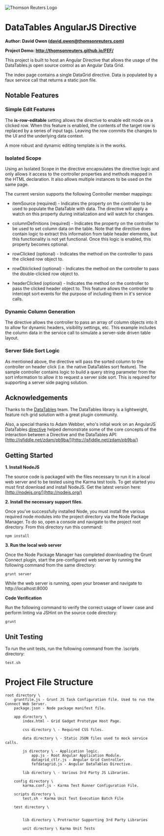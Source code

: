 ![Thomson Reuters Logo](http://cdn1.im.thomsonreuters.com/wp-content/themes/Im/images/tr-logo.png)

# DataTables AngularJS Directive #
**Author: David Owen (david.owen@thomsonreuters.com)**


**Project Demo: http://thomsonreuters.github.io/FEF/**

This project is built to host an Angular Directive that allows the usage of the DataTables.js open source control as an Angular Data Grid.

The index page contains a single DataGrid directive. Data is populated by a faux service call that returns a static json file.

## Notable Features ##

### Simple Edit Features ###
The **is-row-editable** setting allows the directive to enable edit mode on a clicked row. When this feature is enabled, the contents of the target row is replaced by a series of input tags. Leaving the row commits the changes to the UI and the underlying data context.

A more robust and dynamic editing template is in the works.

### Isolated Scope ###
Using an Isolated Scope in the directive encapsulates the directive logic and only allows it access to the controller properties and methods mapped in the HTML declaration. It also allows multiple instances to be used on the same page.

The current version supports the following Controller member mappings:

- itemSource (required) - Indicates the property on the controller to be used to populate the DataTable with data. The directive will apply a watch on this property during initialization and will watch for changes.
 
- columnDefinitions (required) - Indicates the property on the controller to be used to set column data on the table. Note that the directive does contain logic to extract this information from table header elements, but this functionality is not yet functional. Once this logic is enabled, this property becomes optional.

- rowClicked (optional) - Indicates the method on the controller to pass the clicked row object to.
- rowDblclicked (optional) - Indicates the method on the controller to pass the double-clicked row object to.

- headerClicked (optional) - Indicates the method on the controller to pass the clicked header object to. This feature allows the controller to intercept sort events for the purpose of including them in it's service calls. 

### Dynamic Column Generation ###
The directive allows the controller to pass an array of column objects into it to allow for dynamic headers, visibility settings, etc. This example includes the column data in the service call to simulate a server-side driven table layout.
 
### Server Side Sort Logic ###
As mentioned above, the directive will pass the sorted column to the controller on header click (i.e. the native DataTables sort feature). The sample controller contains logic to build a query string parameter from the sort information to allow it to request a server side sort. This is required for supporting a server side paging solution. 

## Acknowledgements ##
Thanks to the [DataTables](http://datatables.net/ "DataTables") team. The DataTables library is a lightweight, feature rich grid solution with a great plugin community.

Also, a special thanks to Adam Webber, who's initial work on an AngularJS DataTables [directive](https://groups.google.com/forum/#!topic/angular/vM2DEMK_NMA) helped demonstrate some of the core concepts of the interaction between a Directive and the DataTables API:  [http://jsfiddle.net/zdam/pb9ba/](http://jsfiddle.net/zdam/pb9ba/)



## Getting Started ##

**1. Install NodeJS**

The source code is packaged with the files necessary to run it in a local web server and to be tested using the Karma test tools. To get started you must first download and install NodeJS. Get the latest version here: [http://nodejs.org/](http://nodejs.org/)

**2. Install the necessary support files.**

Once you’ve successfully installed Node, you must install the various required node modules into the project directory via the Node Package Manager. To do so, open a console and navigate to the project root directory. From this directory run this command:


    npm install

**3. Run the local web server**

Once the Node Package Manager has completed downloading the Grunt Connect plugin, start the pre-configured web server by running the following command from the same directory:

	grunt server

While the web server is running, open your browser and navigate to http://localhost:8000


**Code Verification**

Run the following command to verify the correct usage of lower case and perform linting via JSHint on the source code directory:

	grunt 

## Unit Testing ##
To run the unit tests, run the following command from the .\scripts directory:

	test.sh


# Project File Structure #

    root directory \
		gruntfile.js - Grunt JS Task Configuration file. Used to run the Connect Web Server.
		package.json - Node package manifest file.

		app directory \ 
			index.html - Grid Gadget Prototype Host Page.

			css directory \ - Required CSS files.

			data directory \ - Static JSON files used to mock service calls.

			js directory \ - Application logic.
				app.js - Root Angular Application Module.
				datagrid_ctlr.js - Angular Grid Controller.
				fefdatagrid.js - Angular DataTables Directive.
				
			lib directory \ - Various 3rd Party JS Libraries.

		config directory \
			karma.conf.js - Karma Test Runner Configuration File.

		scripts directory \
			test.sh - Karma Unit Test Execution Batch File

		test directory \
 

			lib directory \ Protractor Supporting 3rd Party Libraries

			unit directory \ Karma Unit Tests
